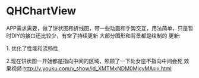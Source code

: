 # QHChartView
APP需求需要，做了饼状图和折线图，带一些动画和手势交互，用法简单，只是暂时DIY的接口还比较少，有空了持续更新
大部分图形和背景都是绘制的 
更新:<p>1. 优化了性能和流畅性  <p>2.现在饼状图一开始都是指向中间的区域，照顾了一下处女座不指向中间会死
效果视频:http://v.youku.com/v_show/id_XMTMxNDM0MjcyMA==.html
